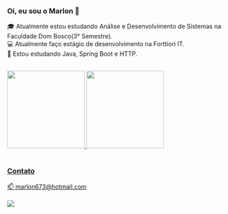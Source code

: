<h3> Oi, eu sou o Marlon 👋 </h3>

:mortar_board: Atualmente estou estudando Análise e Desenvolvimento de Sistemas na Faculdade Dom Bosco(3° Semestre).
<br>:computer: Atualmente faço estágio de desenvolvimento na Forttiori IT.
<br>:open_book: Estou estudando Java, Spring Boot e HTTP.
<br><br>
<div>
  <a href="https://github.com/MarlonDaSilvaMartins">
  <img height="180em" src="https://github-readme-stats.vercel.app/api/top-langs/?username=MarlonDaSilvaMartins&layout=compact&langs_count=7&theme=dracula"/>
  <img height="180em" src="https://github-readme-stats.vercel.app/api?username=MarlonDaSilvaMartins&show_icons=true&theme=dracula&include_all_commits=true& count_private=true"/>
</div>
<br>
<h3>Contato</h3>
📫 marlon673@hotmail.com<br><br>
<a href="https://www.linkedin.com/in/marlon-da-silva-martins">
  <img src="https://img.shields.io/badge/LinkedIn-0077B5?style=for-the-badge&logo=linkedin&logoColor=white">
</a>  
